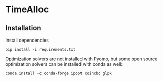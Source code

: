 # TimeAlloc

## Installation

Install dependencies
```
pip install -i requirements.txt
```

Optimization solvers are not installed with Pyomo, but some open source optimization solvers can be installed with conda as well:
```
conda install -c conda-forge ipopt coincbc glpk
```
